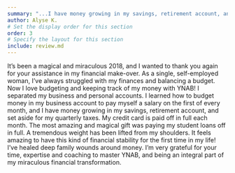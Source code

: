 ```yaml
---
summary: "...I have money growing in my savings, retirement account, and set aside for my quarterly taxes. My credit card is paid off in full each month. The most amazing and magical gift was paying my student loans off in full. A tremendous weight has been lifted from my shoulders..."
author: Alyse K.
# Set the display order for this section
order: 3
# Specify the layout for this section
include: review.md
---
```

It’s been a magical and miraculous 2018, and I wanted to thank you again for your assistance in my financial make-over. As a single, self-employed woman, I’ve always struggled with my finances and balancing a budget. Now I love budgeting and keeping track of my money with YNAB! I separated my business and personal accounts. I learned how to budget money in my business account to pay myself a salary on the first of every month, and I have money growing in my savings, retirement account, and set aside for my quarterly taxes. My credit card is paid off in full each month. The most amazing and magical gift was paying my student loans off in full. A tremendous weight has been lifted from my shoulders. It feels amazing to have this kind of financial stability for the first time in my life! I’ve healed deep family wounds around money. I’m very grateful for your time, expertise and coaching to master YNAB, and being an integral part of my miraculous financial transformation.